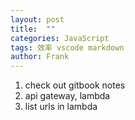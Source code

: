 ```yaml
---
layout: post
title:  ""
categories: JavaScript
tags: 效率 vscode markdown
author: Frank
---
```


1. check out gitbook notes
2. api gateway, lambda
3. list urls in lambda
